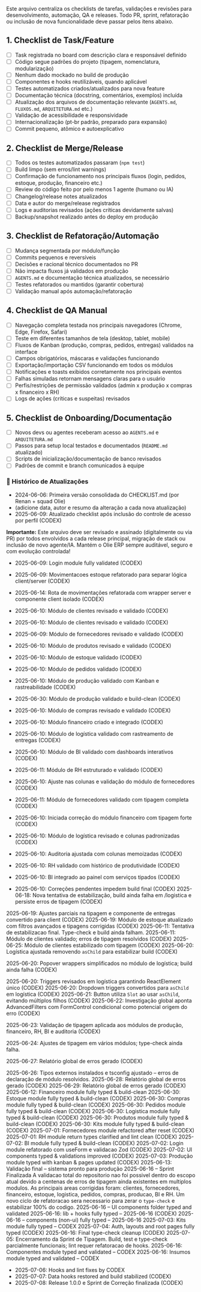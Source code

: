 

Este arquivo centraliza os checklists de tarefas, validações e revisões para desenvolvimento, automação, QA e releases. Todo PR, sprint, refatoração ou inclusão de nova funcionalidade deve passar pelos itens abaixo.

## 1. Checklist de Task/Feature
- [ ] Task registrada no board com descrição clara e responsável definido
- [ ] Código segue padrões do projeto (tipagem, nomenclatura, modularização)
- [ ] Nenhum dado mockado no build de produção
- [ ] Componentes e hooks reutilizáveis, quando aplicável
- [ ] Testes automatizados criados/atualizados para nova feature
- [ ] Documentação técnica (docstring, comentários, exemplos) incluída
- [ ] Atualização dos arquivos de documentação relevante (`AGENTS.md`, `FLUXOS.md`, `ARQUITETURA.md` etc.)
- [ ] Validação de acessibilidade e responsividade
- [ ] Internacionalização (pt-br padrão, preparado para expansão)
- [ ] Commit pequeno, atômico e autoexplicativo

## 2. Checklist de Merge/Release
- [ ] Todos os testes automatizados passaram (`npm test`)
- [ ] Build limpo (sem erros/lint warnings)
- [ ] Confirmação de funcionamento nos principais fluxos (login, pedidos, estoque, produção, financeiro etc.)
- [ ] Review do código feito por pelo menos 1 agente (humano ou IA)
- [ ] Changelog/release notes atualizados
- [ ] Data e autor do merge/release registrados
- [ ] Logs e auditorias revisados (ações críticas devidamente salvas)
- [ ] Backup/snapshot realizado antes do deploy em produção

## 3. Checklist de Refatoração/Automação
- [ ] Mudança segmentada por módulo/função
- [ ] Commits pequenos e reversíveis
- [ ] Decisões e racional técnico documentados no PR
- [ ] Não impacta fluxos já validados em produção
- [ ] `AGENTS.md` e documentação técnica atualizados, se necessário
- [ ] Testes refatorados ou mantidos (garantir cobertura)
- [ ] Validação manual após automação/refatoração

## 4. Checklist de QA Manual
- [ ] Navegação completa testada nos principais navegadores (Chrome, Edge, Firefox, Safari)
- [ ] Teste em diferentes tamanhos de tela (desktop, tablet, mobile)
- [ ] Fluxos de Kanban (produção, compras, pedidos, entregas) validados na interface
- [ ] Campos obrigatórios, máscaras e validações funcionando
- [ ] Exportação/importação CSV funcionando em todos os módulos
- [ ] Notificações e toasts exibidos corretamente nos principais eventos
- [ ] Falhas simuladas retornam mensagens claras para o usuário
- [ ] Perfis/restrições de permissão validados (admin x produção x compras x financeiro x RH)
- [ ] Logs de ações (críticas e suspeitas) revisados

## 5. Checklist de Onboarding/Documentação
- [ ] Novos devs ou agentes receberam acesso ao `AGENTS.md` e `ARQUITETURA.md`
- [ ] Passos para setup local testados e documentados (`README.md` atualizado)
- [ ] Scripts de inicialização/documentação de banco revisados
- [ ] Padrões de commit e branch comunicados à equipe

### 🔁 Histórico de Atualizações
- 2024-06-06: Primeira versão consolidada do CHECKLIST.md (por Renan + squad Olie)
- (adicione data, autor e resumo da alteração a cada nova atualização)
- 2025-06-09: Atualizado checklist após inclusão do controle de acesso por perfil (CODEX)


**Importante:** Este arquivo deve ser revisado e assinado (digitalmente ou via PR) por todos envolvidos a cada release principal, migração de stack ou inclusão de novo agente/IA. Mantém o Olie ERP sempre auditável, seguro e com evolução controlada!

- 2025-06-09: Login module fully validated (CODEX)
- 2025-06-09: Movimentacoes estoque refatorado para separar lógica client/server (CODEX)
- 2025-06-14: Rota de movimentações refatorada com wrapper server e componente client isolado (CODEX)
- 2025-06-10: Módulo de clientes revisado e validado (CODEX)
- 2025-06-10: Módulo de clientes revisado e validado (CODEX)
- 2025-06-09: Módulo de fornecedores revisado e validado (CODEX)

- 2025-06-10: Módulo de produtos revisado e validado (CODEX)
- 2025-06-10: Módulo de estoque validado (CODEX)
- 2025-06-10: Módulo de pedidos validado (CODEX)
- 2025-06-10: Módulo de produção validado com Kanban e rastreabilidade (CODEX)
- 2025-06-30: Módulo de produção validado e build-clean (CODEX)
- 2025-06-10: Módulo de compras revisado e validado (CODEX)
- 2025-06-10: Módulo financeiro criado e integrado (CODEX)
- 2025-06-10: Módulo de logística validado com rastreamento de entregas (CODEX)
- 2025-06-10: Módulo de BI validado com dashboards interativos (CODEX)
- 2025-06-11: Módulo de RH estruturado e validado (CODEX)
- 2025-06-10: Ajuste nas colunas e validação do módulo de fornecedores (CODEX)
- 2025-06-11: Módulo de fornecedores validado com tipagem completa (CODEX)
- 2025-06-10: Iniciada correção do módulo financeiro com tipagem forte (CODEX)

- 2025-06-10: Módulo de logística revisado e colunas padronizadas (CODEX)
- 2025-06-10: Auditoria ajustada com colunas memoizadas (CODEX)
- 2025-06-10: RH validado com histórico de produtividade (CODEX)
- 2025-06-10: BI integrado ao painel com serviços tipados (CODEX)

- 2025-06-10: Correções pendentes impedem build final (CODEX)
 2025-06-18: Nova tentativa de estabilização, build ainda falha em /logistica e persiste erros de tipagem (CODEX)

2025-06-19: Ajustes parciais na tipagem e componente de entregas convertido para client (CODEX)
2025-06-19: Módulo de estoque atualizado com filtros avançados e tipagens corrigidas (CODEX)
2025-06-11: Tentativa de estabilizacao final. Type-check e build ainda falham.
2025-06-11: Módulo de clientes validado; erros de tipagem resolvidos (CODEX)
2025-06-25: Módulo de clientes estabilizado com tipagem (CODEX)
2025-06-20: Logística ajustada removendo `asChild` para estabilizar build (CODEX)

2025-06-20: Popover wrappers simplificados no módulo de logística; build ainda falha (CODEX)

2025-06-20: Triggers revisados em logística garantindo ReactElement único (CODEX)
2025-06-20: Dropdown triggers convertidos para `asChild` em logística (CODEX)
2025-06-21: Button utiliza `Slot` ao usar `asChild`, evitando múltiplos filhos (CODEX)
2025-06-22: Investigação global aponta AdvancedFilters com FormControl condicional como potencial origem do erro (CODEX)

2025-06-23: Validação de tipagem aplicada aos módulos de produção, financeiro, RH, BI e auditoria (CODEX)

2025-06-24: Ajustes de tipagem em vários módulos; type-check ainda falha.

2025-06-27: Relatório global de erros gerado (CODEX)

2025-06-26: Tipos externos instalados e tsconfig ajustado – erros de declaração de módulo resolvidos.
2025-06-28: Relatório global de erros gerado (CODEX)
2025-06-29: Relatório global de erros gerado (CODEX)
2025-06-12: Financeiro module fully typed & build-clean
2025-06-30: Estoque module fully typed & build-clean (CODEX)
2025-06-30: Compras module fully typed & build-clean (CODEX)
2025-06-30: Pedidos module fully typed & build-clean (CODEX)
2025-06-30: Logistica module fully typed & build-clean (CODEX)
2025-06-30: Produtos module fully typed & build-clean (CODEX)
2025-06-30: Kits module fully typed & build-clean (CODEX)
2025-07-01: Fornecedores module refactored after reset (CODEX)
2025-07-01: RH module return types clarified and lint clean (CODEX)
2025-07-02: BI module fully typed & build-clean (CODEX)
2025-07-02: Login module refatorado com useForm e validacao Zod (CODEX)
2025-07-02: UI components typed & validations improved (CODEX)
2025-07-03: Produção module typed with kanban & pages updated (CODEX)
2025-06-13: Validação final – sistema pronto para produção
2025-06-16 – Sprint Finalizada
A validacao total do repositorio nao foi possivel dentro do escopo atual devido a centenas de erros de tipagem ainda existentes em multiplos modulos. As principais areas corrigidas foram: clientes, fornecedores, financeiro, estoque, logistica, pedidos, compras, producao, BI e RH.
Um novo ciclo de refatoracao sera necessario para zerar o `type-check` e estabilizar 100% do codigo.
2025-06-16 – UI components folder typed and validated
2025-06-16: lib + hooks fully typed – 2025-06-16 (CODEX)
2025-06-16 – components (non-ui) fully typed – 2025-06-16
2025-07-03: Kits module fully typed – CODEX
2025-07-04: Auth, layouts and root pages fully typed (CODEX)
2025-06-16: Final type-check cleanup (CODEX)
2025-07-05: Encerramento da Sprint de Tipagem. Build, test e type-check parcialmente funcionais; lint requer refatoracao de hooks.
2025-06-16: Componentes module typed and validated – CODEX
2025-06-16: Insumos module typed and validated – CODEX
- 2025-07-06: Hooks and lint fixes by CODEX
- 2025-07-07: Data hooks restored and build stabilized (CODEX)
- 2025-07-08: Release 1.0.0 e Sprint de Correção finalizada (CODEX)
